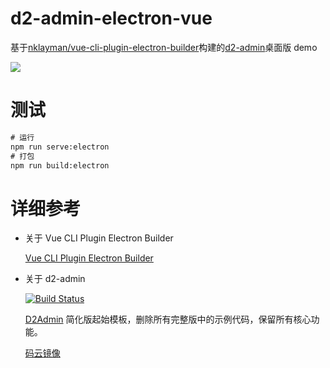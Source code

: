 # d2-admin-electron-vue

基于[nklayman/vue-cli-plugin-electron-builder](https://github.com/nklayman/vue-cli-plugin-electron-builder)构建的[d2-admin](https://github.com/d2-projects/d2-admin)桌面版 demo

![](https://ws1.sinaimg.cn/large/006tNbRwgy1fwa44w5ylgj318g0xct9s.jpg)

# 测试

```cmd
# 运行
npm run serve:electron
# 打包
npm run build:electron
```

# 详细参考

- 关于 Vue CLI Plugin Electron Builder

  [Vue CLI Plugin Electron Builder](https://nklayman.github.io/vue-cli-plugin-electron-builder/guide/#installation)

- 关于 d2-admin

  [![Build Status](https://www.travis-ci.org/d2-projects/d2-admin-start-kit.svg?branch=master)](https://www.travis-ci.org/d2-projects/d2-admin-start-kit)

  [D2Admin](https://github.com/d2-projects/d2-admin) 简化版起始模板，删除所有完整版中的示例代码，保留所有核心功能。

  [码云镜像](https://gitee.com/fairyever/d2-admin-start-kit)